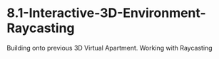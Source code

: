 # 8.1-Interactive-3D-Environment-Raycasting
Building onto previous 3D Virtual Apartment. Working with Raycasting 
